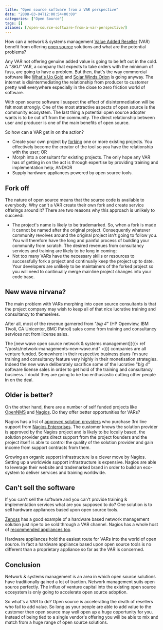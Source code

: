 ```yaml
---
title: "Open source software from a VAR perspective"
date: "2008-03-04T12:00:54+00:00"
categories: ["Open Source"]
tags: []
aliases: [/open-source-software-from-a-var-perspective/]
---
```


How can a network &amp; systems management [Value Added Reseller](https://en.wikipedia.org/wiki/Value-added_reseller) (VAR) benefit from offering [open source](https://en.wikipedia.org/wiki/Open_source) solutions and what are the potential problems?

Any VAR not offering genuine added value is going to be left out in the cold. A "<em>SKU</em>" VAR,  a company that expects to take orders with the minimum of fuss, are going to have a problem. But then, that's the way commercial software like [What's Up Gold](http://www.whatsupgold.com/) and [Solar Winds Orion](http://www.solarwinds.com/products/orion/) is going anyway. The internet is disintermediating the relationship from producer to customer pretty well everywhere especially in the close to zero friction world of software.

With open source software I suspect the effect of disintermediation will be felt most strongly. One of the most attractive aspects of open source is the community ecosystem. The last thing a potential open source adopter wants is to be cut off from the community. The direct relationship between user and producer is one of the main benefits of open source.

So how can a VAR get in on the action?

- Create your own project by [forking](https://en.wikipedia.org/wiki/Fork_%28software_development%29) one or more existing projects. You effectively become the creator of the tool so you have the relationship with the user; OR
- Morph into a consultant for existing projects. The only hope any VAR has of getting in on the act is through expertise by providing training and implementation help; AND/OR
- Supply hardware appliances powered by open source tools.

## Fork off

The nature of open source means that the source code is available to everybody. Why can't a VAR create their own fork and create service offerings around it? There are two reasons why this approach is unlikely to succeed:

- The project's name is likely to be trademarked. So, when a fork is made it cannot be named after the original project. Consequently whatever community revolves around the original project isn't going to follow you. You will therefore have the long and painful process of building your community from scratch. The desired revenues from consultancy services and training are likely to be long in coming;
- Not too many VARs have the necessary skills or resources to successfully fork a project and continually keep the project up to date. Your developers are unlikely to be maintainers of the forked project so you will need to continually merge mainline project changes into your code base.

## New wave nirvana?

The main problem with VARs morphing into open source consultants is that the project company may wish to keep all of that nice lucrative training and consultancy to themselves.

After all, most of the revenue garnered from "<em>big 4</em>" (HP Openview, IBM Tivoli, CA Unicenter, BMC Patrol) sales come from training and consultancy services not from license sales.

The [new wave open source network &amp; systems management]({{< ref "/posts/network-managements-new-wave.md" >}}) companies are all venture funded. Somewhere in their respective business plans I'm sure training and consultancy feature very highly in their monetisation strategies. Indeed the new wave deliberately sacrifice some of the lucrative "<em>big 4</em>" software license sales in order to get hold of the training and consultancy business. I doubt they are going to be too enthusiastic cutting other people in on the deal.

## Older is better?

On the other hand, there are a number of self funded projects like [OpenNMS](https://www.opennms.org/) and [Nagios](http://www.nagios.org/). Do they offer better opportunities for VARs?

Nagios has a list of [approved solution providers](http://www.nagios.com/partners/) who purchase 3rd line support from [Nagios Enterprises](http://www.nagios.com/). The customer knows the solution provider is approved by the Nagios project and is likely to be locally based, the solution provider gets direct support from the project founders and the project itself is able to control the quality of the solution provider and gain income from support contracts from them.

Growing an organic support infrastructure is a clever move by Nagios. Setting up a worldwide support infrastructure is expensive. Nagios are able to leverage their website and trademarked brand in order to build an eco-system to deliver services and training worldwide.

## Can't sell the software

If you can't sell the software and you can't provide training &amp; implementation services what are you supposed to do? One solution is to sell hardware appliances based upon open source tools.

[Zenoss](http://www.zenoss.org/) has a good example of a hardware based network management solution just ripe to be sold through a VAR channel. Nagios has a whole host of [recommended appliances too](http://www.nagios.org/solutions/).

Hardware appliances hold the easiest route for VARs into the world of open source. In fact a hardware appliance based upon open source tools is no different than a proprietary appliance so far as the VAR is concerned.

## Conclusion

Network &amp; systems management is an area in which open source solutions have traditionally gained a lot of traction. Network management suits open source perfectly. The influx of venture capital into the existing open source ecosystem is only going to accelerate open source adoption.

So what's a VAR to do? Open source is accelerating the death of resellers who fail to add value. So long as your people are able to add value to the customer then open source may well open up a huge opportunity for you. Instead of being tied to a single vendor's offering you will be able to mix and match from a huge range of open source solutions.

